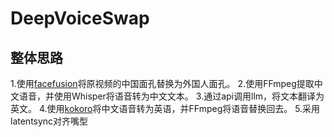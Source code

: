 # DeepVoiceSwap
## 整体思路
1.使用[facefusion](https://github.com/facefusion/facefusion)将原视频的中国面孔替换为外国人面孔。
2.使用FFmpeg提取中文语音，并使用Whisper将语音转为中文文本。
3.通过api调用llm，将文本翻译为英文。
4.使用[kokoro](https://huggingface.co/hexgrad/Kokoro-82M)将中文语音转为英语，并FFmpeg将语音替换回去。
5.采用latentsync对齐嘴型
